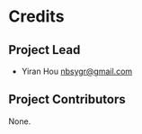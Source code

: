 Credits
=======

Project Lead
----------------

* Yiran Hou <nbsygr@gmail.com>

Project Contributors
------------

None.
